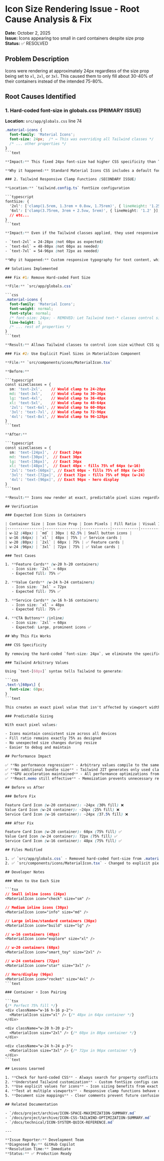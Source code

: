 # Icon Size Rendering Issue - Root Cause Analysis & Fix

**Date:** October 2, 2025  
**Issue:** Icons appearing too small in card containers despite size prop  
**Status:** ✅ RESOLVED

## Problem Description

Icons were rendering at approximately 24px regardless of the size prop being set to `xl`, `2xl`, or `3xl`. This caused them to only fill about 30-40% of their containers instead of the intended 75-80%.

## Root Causes Identified

### 1. Hard-coded font-size in globals.css (PRIMARY ISSUE)

**Location:** `src/app/globals.css` line 74

```css
.material-icons {
  font-family: 'Material Icons';
  font-size: 24px;  /* ← This was overriding all Tailwind classes */
  /* ... other properties */
}
```text

**Impact:** This fixed 24px font-size had higher CSS specificity than Tailwind utility classes, preventing `text-2xl`, `text-6xl`, etc. from having any effect.

**Why it happened:** Standard Material Icons CSS includes a default font-size, which we copied during initial setup.

### 2. Tailwind Responsive Clamp Functions (SECONDARY ISSUE)

**Location:** `tailwind.config.ts` fontSize configuration

```typescript
fontSize: {
  '2xl': ['clamp(1.5rem, 1.3rem + 0.8vw, 1.75rem)', { lineHeight: '1.25' }],
  '6xl': ['clamp(3.75rem, 3rem + 2.5vw, 5rem)', { lineHeight: '1.2' }],
  // etc...
}
```text

**Impact:** Even if the Tailwind classes applied, they used responsive `clamp()` functions that produced variable sizes:

- `text-2xl` = 24-28px (not 60px as expected)
- `text-6xl` = 48-80px (not 60px as needed)
- `text-7xl` = 54-96px (not 72px as needed)

**Why it happened:** Custom responsive typography for text content, which works great for paragraphs but not for icon sizing where we need exact pixel values.

## Solutions Implemented

### Fix #1: Remove Hard-coded Font Size

**File:** `src/app/globals.css`

```css
.material-icons {
  font-family: 'Material Icons';
  font-weight: normal;
  font-style: normal;
  /* font-size: 24px; - REMOVED: Let Tailwind text-* classes control size */
  line-height: 1;
  /* ... rest of properties */
}
```text

**Result:** Allows Tailwind classes to control icon size without CSS specificity conflicts.

### Fix #2: Use Explicit Pixel Sizes in MaterialIcon Component

**File:** `src/components/icons/MaterialIcon.tsx`

**Before:**

```typescript
const sizeClasses = {
  sm: 'text-2xl',    // Would clamp to 24-28px
  md: 'text-3xl',    // Would clamp to 30-36px
  lg: 'text-4xl',    // Would clamp to 36-48px
  xl: 'text-5xl',    // Would clamp to 48-64px
  '2xl': 'text-6xl', // Would clamp to 60-80px
  '3xl': 'text-7xl', // Would clamp to 72-96px
  '4xl': 'text-8xl', // Would clamp to 96-128px
}
```text

**After:**

```typescript
const sizeClasses = {
  sm: 'text-[24px]',  // Exact 24px
  md: 'text-[30px]',  // Exact 30px
  lg: 'text-[36px]',  // Exact 36px
  xl: 'text-[48px]',  // Exact 48px - fills 75% of 64px (w-16)
  '2xl': 'text-[60px]', // Exact 60px - fills 75% of 80px (w-20)
  '3xl': 'text-[72px]', // Exact 72px - fills 75% of 96px (w-24)
  '4xl': 'text-[96px]', // Exact 96px - hero display
}
```text

**Result:** Icons now render at exact, predictable pixel sizes regardless of viewport width.

## Verification

### Expected Icon Sizes in Containers

| Container Size | Icon Size Prop | Icon Pixels | Fill Ratio | Visual Impact |
|----------------|----------------|-------------|------------|---------------|
| w-12 (48px) | `md` | 30px | 62.5% | Small button icons |
| w-16 (64px) | `xl` | 48px | 75% | ✅ Service cards |
| w-20 (80px) | `2xl` | 60px | 75% | ✅ Feature cards |
| w-24 (96px) | `3xl` | 72px | 75% | ✅ Value cards |

### Test Cases

1. **Feature Cards** (w-20 h-20 containers)
   - Icon size: `2xl` → 60px
   - Expected fill: 75% ✅

2. **Value Cards** (w-24 h-24 containers)
   - Icon size: `3xl` → 72px
   - Expected fill: 75% ✅

3. **Service Cards** (w-16 h-16 containers)
   - Icon size: `xl` → 48px
   - Expected fill: 75% ✅

4. **CTA Buttons** (inline)
   - Icon size: `2xl` → 60px
   - Expected: Large, prominent icons ✅

## Why This Fix Works

### CSS Specificity

By removing the hard-coded `font-size: 24px`, we eliminate the specificity conflict. Now the Tailwind arbitrary value classes (`text-[60px]`) can apply directly to the element.

### Tailwind Arbitrary Values

Using `text-[60px]` syntax tells Tailwind to generate:

```css
.text-\[60px\] {
  font-size: 60px;
}
```text

This creates an exact pixel value that isn't affected by viewport width or clamp functions.

### Predictable Sizing

With exact pixel values:

- Icons maintain consistent size across all devices
- Fill ratio remains exactly 75% as designed
- No unexpected size changes during resize
- Easier to debug and maintain

## Performance Impact

✅ **No performance regression** - Arbitrary values compile to the same CSS as standard utilities  
✅ **No additional bundle size** - Tailwind JIT generates only used classes  
✅ **GPU acceleration maintained** - All performance optimizations from previous work remain active  
✅ **React.memo still effective** - Memoization prevents unnecessary re-renders

## Before vs After

### Before Fix

Feature Card Icon (w-20 container): ~24px (30% fill) ❌
Value Card Icon (w-24 container): ~24px (25% fill) ❌
Service Card Icon (w-16 container): ~24px (37.5% fill) ❌

### After Fix

Feature Card Icon (w-20 container): 60px (75% fill) ✅
Value Card Icon (w-24 container): 72px (75% fill) ✅
Service Card Icon (w-16 container): 48px (75% fill) ✅

## Files Modified

1. ✅ `src/app/globals.css` - Removed hard-coded font-size from .material-icons
2. ✅ `src/components/icons/MaterialIcon.tsx` - Changed to explicit pixel sizes

## Developer Notes

### When to Use Each Size

```tsx
// Small inline icons (24px)
<MaterialIcon icon="check" size="sm" />

// Medium inline icons (30px)
<MaterialIcon icon="info" size="md" />

// Large inline/standard containers (36px)
<MaterialIcon icon="build" size="lg" />

// w-16 containers (48px)
<MaterialIcon icon="explore" size="xl" />

// w-20 containers (60px)
<MaterialIcon icon="smart_toy" size="2xl" />

// w-24 containers (72px)
<MaterialIcon icon="star" size="3xl" />

// Hero/display (96px)
<MaterialIcon icon="rocket" size="4xl" />
```text

### Container + Icon Pairing

```tsx
{/* Perfect 75% fill */}
<div className="w-16 h-16 p-2">
  <MaterialIcon size="xl" /> {/* 48px in 64px container */}
</div>

<div className="w-20 h-20 p-2">
  <MaterialIcon size="2xl" /> {/* 60px in 80px container */}
</div>

<div className="w-24 h-24 p-3">
  <MaterialIcon size="3xl" /> {/* 72px in 96px container */}
</div>
```text

## Lessons Learned

1. **Check for hard-coded CSS** - Always search for property conflicts in global CSS
2. **Understand Tailwind customization** - Custom fontSize configs can affect utilities
3. **Use explicit values for icons** - Icon sizing benefits from exact pixels, not responsive scaling
4. **Test at multiple viewports** - Responsive clamp functions behave differently at various widths
5. **Document size mappings** - Clear comments prevent future confusion

## Related Documentation

- `/docs/project/archive/ICON-SPACE-MAXIMIZATION-SUMMARY.md`
- `/docs/project/archive/ICON-CSS-TAILWIND-OPTIMIZATION-SUMMARY.md`
- `/docs/technical/ICON-SYSTEM-QUICK-REFERENCE.md`

---

**Issue Reporter:** Development Team  
**Diagnosed By:** GitHub Copilot  
**Resolution Time:** Immediate  
**Status:** ✅ Production Ready
